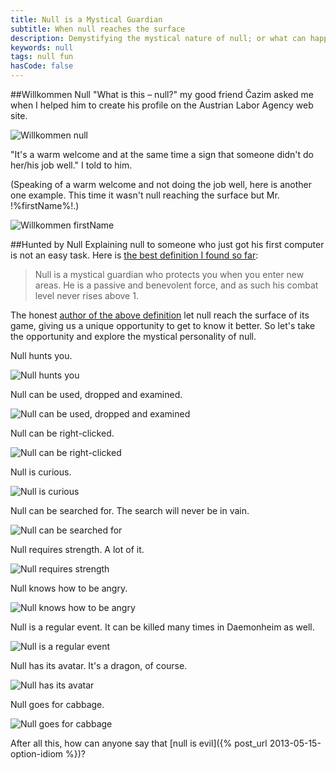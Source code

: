 ```yaml
---
title: Null is a Mystical Guardian
subtitle: When null reaches the surface
description: Demystifying the mystical nature of null; or what can happen when null reaches the surface of your application.
keywords: null
tags: null fun
hasCode: false
---
```

##Willkommen Null
"What is this – null?" my good friend Čazim asked me when I helped him to create his profile on the Austrian Labor Agency web site.

![Willkommen null](https://dl.dropboxusercontent.com/u/110510589/null-is-a-mystical-guardian/Willkommen_null_on_the_Austrian_Labor_Agency_web_site.jpg)

"It's a warm welcome and at the same time a sign that someone didn't do her/his job well." I told to him.

(Speaking of a warm welcome and not doing the job well, here is another one example. This time it wasn't null reaching the surface but Mr. !%firstName%!.)

![Willkommen firstName](https://dl.dropboxusercontent.com/u/110510589/null-is-a-mystical-guardian/Willkommen_firstName_bug_on_the_iTunes_download_page.png)

##Hunted by Null
Explaining null to someone who just got his first computer is not an easy task. Here is [the best definition I found so far](http://runescape.wikia.com/wiki/Null):

> Null is a mystical guardian who protects you when you enter new areas. He is a passive and benevolent force, and as such his combat level never rises above 1.

The honest [author of the above definition](http://runescape.wikia.com/wiki/RuneScape_Wiki) let null reach the surface of its game, giving us a unique opportunity to get to know it better. So let's take the opportunity and explore the mystical personality of null.

Null hunts you.

![Null hunts you](https://dl.dropboxusercontent.com/u/110510589/null-is-a-mystical-guardian/Null_hunts_you.png)

Null can be used, dropped and examined.

![Null can be used, dropped and examined](https://dl.dropboxusercontent.com/u/110510589/null-is-a-mystical-guardian/Null_can_be_used_dropped_and_examined.gif)

Null can be right-clicked.

![Null can be right-clicked](https://dl.dropboxusercontent.com/u/110510589/null-is-a-mystical-guardian/Null_can_be_right_clicked.png)

Null is curious.

![Null is curious](https://dl.dropboxusercontent.com/u/110510589/null-is-a-mystical-guardian/Null_is_curious.png)

Null can be searched for. The search will never be in vain.

![Null can be searched for](https://dl.dropboxusercontent.com/u/110510589/null-is-a-mystical-guardian/Null_can_be_searched_for.png)

Null requires strength. A lot of it.

![Null requires strength](https://dl.dropboxusercontent.com/u/110510589/null-is-a-mystical-guardian/Null_requires_strength.png)

Null knows how to be angry.

![Null knows how to be angry](https://dl.dropboxusercontent.com/u/110510589/null-is-a-mystical-guardian/Null_knows_how_to_be_angry.png)

Null is a regular event. It can be killed many times in Daemonheim as well.

![Null is a regular event](https://dl.dropboxusercontent.com/u/110510589/null-is-a-mystical-guardian/Null_is_a_regular_event.png)

Null has its avatar. It's a dragon, of course.

![Null has its avatar](https://dl.dropboxusercontent.com/u/110510589/null-is-a-mystical-guardian/Null_has_its_avatar.png)

Null goes for cabbage.

![Null goes for cabbage](https://dl.dropboxusercontent.com/u/110510589/null-is-a-mystical-guardian/Null_goes_for_cabbage.png)

After all this, how can anyone say that [null is evil]({% post_url 2013-05-15-option-idiom %})?